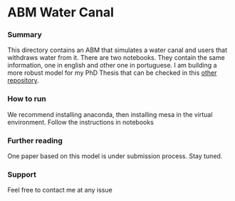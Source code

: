 # ABM Water Canal

### Summary

This directory contains an ABM that simulates a water canal and users that withdraws water from it.
There are two notebooks. They contain the same information, one in english and other one in portuguese.
I am building a more robust model for my PhD Thesis that can be checked in this [other repository](https://github.com/machadoyang/irrigation_abm).

### How to run

We recommend installing anaconda, then installing mesa in the virtual environment.
Follow the instructions in notebooks

### Further reading

One paper based on this model is under submission process. Stay tuned.

### Support
 
Feel free to contact me at any issue
